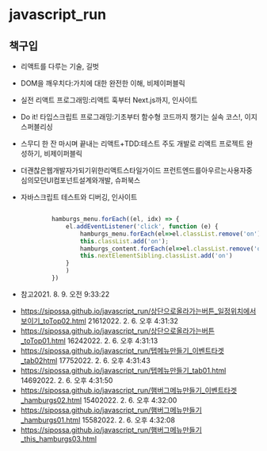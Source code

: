 # javascript_run

## 책구입


* 리액트를 다루는 기술, 길벗
* DOM을 깨우치다:가치에 대한 완전한 이해, 비제이퍼블릭
* 실전 리액트 프로그래밍:리액트 훅부터 Next.js까지, 인사이트
* Do it! 타입스크립트 프로그래밍:기초부터 함수형 코드까지 챙기는 실속 코스!, 이지스퍼블리싱

* 스무디 한 잔 마시며 끝내는 리액트+TDD:테스트 주도 개발로 리액트 프로젝트 완성하기, 비제이퍼블릭
* 더괜찮은웹개발자가되기위한리액트스타일가이드 프런트엔드를아우르는사용자중심의모던UI컴포넌트설계와개발, 슈퍼북스
* 자바스크립트 테스트와 디버깅, 인사이트


```javascript

            hamburgs_menu.forEach((el, idx) => {
                el.addEventListener('click', function (e) {
                    hamburgs_menu.forEach(el=>el.classList.remove('on'))
                    this.classList.add('on');
                    hamburgs_content.forEach(el=>el.classList.remove('on'))
                    this.nextElementSibling.classList.add('on')
                }
                )
            })
```

* 참고2021. 8. 9. 오전 9:33:22
- <https://sipossa.github.io/javascript_run/상단으로올라가는버튼_일정위치에서보이기_toTop02.html> 21612022. 2. 6. 오후 4:31:32
- <https://sipossa.github.io/javascript_run/상단으로올라가는버튼_toTop01.html> 16242022. 2. 6. 오후 4:31:13
- <https://sipossa.github.io/javascript_run/텝메뉴만들기_이벤트타겟_tab02html> 17752022. 2. 6. 오후 4:31:43
- <https://sipossa.github.io/javascript_run/텝메뉴만들기_tab01.html> 14692022. 2. 6. 오후 4:31:50
- <https://sipossa.github.io/javascript_run/햄버그메뉴만들기_이벤트타겟_hamburgs02.html> 15402022. 2. 6. 오후 4:32:00
- <https://sipossa.github.io/javascript_run/햄버그메뉴만들기_hamburgs01.html> 15582022. 2. 6. 오후 4:32:08
- <https://sipossa.github.io/javascript_run/햄버그메뉴만들기_this_hamburgs03.html> 
